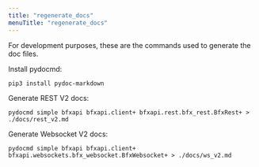 ```yaml
---
title: "regenerate_docs"
menuTitle: "regenerate_docs"
---
```

For development purposes, these are the commands used to generate the doc files.

Install pydocmd:

```
pip3 install pydoc-markdown
```

Generate REST V2 docs:

```
pydocmd simple bfxapi bfxapi.client+ bfxapi.rest.bfx_rest.BfxRest+ > ./docs/rest_v2.md
```

Generate Websocket V2 docs:

```
pydocmd simple bfxapi bfxapi.client+ bfxapi.websockets.bfx_websocket.BfxWebsocket+ > ./docs/ws_v2.md
```
